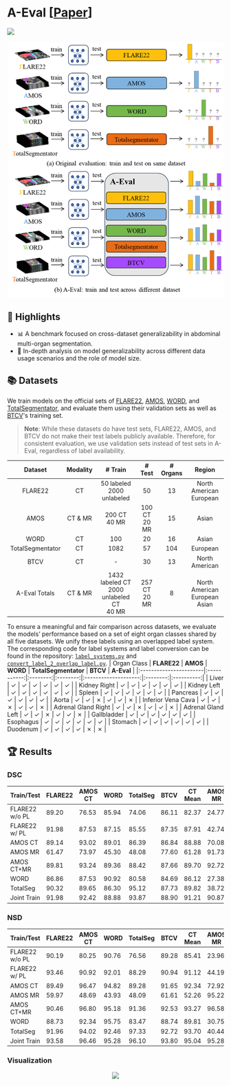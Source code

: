 # A-Eval \[[Paper](https://arxiv.org/abs/2309.03906)]
<a href="https://arxiv.org/abs/2309.03906"> <img src="https://img.shields.io/badge/eess.IV-2309.03906-b31b1b?logo=arxiv&logoColor=red"> </a>

<div align="center">
  <img src="assets/fig_overview.png" width="600">
</div>

## 🌟 Highlights
- 📊 A benchmark focused on cross-dataset generalizability in abdominal multi-organ segmentation.
- 🧠 In-depth analysis on model generalizability across different data usage scenarios and the role of model size.

## 📚 Datasets
We train models on the official sets of [FLARE22](https://flare22.grand-challenge.org/), [AMOS](https://amos22.grand-challenge.org/), [WORD](https://github.com/HiLab-git/WORD), and [TotalSegmentator](https://github.com/wasserth/TotalSegmentator), and evaluate them using their validation sets as well as [BTCV](https://www.synapse.org/#!Synapse:syn3193805/wiki/217752)'s training set.

> **Note**: While these datasets do have test sets, FLARE22, AMOS, and BTCV do not make their test labels publicly available. Therefore, for consistent evaluation, we use validation sets instead of test sets in A-Eval, regardless of label availability.

| **Dataset** | **Modality** | **# Train** | **# Test** | **# Organs** | **Region** |
|:-----------:|:------------:|:-----------:|:----------:|:------------:|:----------:|
| FLARE22     | CT           | 50 labeled <br> 2000 unlabeled | 50 | 13 | North American <br> European |
| AMOS        | CT & MR      | 200 CT <br> 40 MR | 100 CT <br> 20 MR | 15 | Asian |
| WORD        | CT           | 100          | 20         | 16           | Asian     |
| TotalSegmentator | CT       | 1082         | 57         | 104          | European  |
| BTCV        | CT           | -            | 30         | 13           | North American |
| A-Eval Totals | CT & MR    | 1432 labeled CT <br> 2000 unlabeled CT <br> 40 MR | 257 CT <br> 20 MR | 8  | North American <br> European <br> Asian |

To ensure a meaningful and fair comparison across datasets, we evaluate the models’ performance based on a set of eight organ classes shared by all five datasets. We unify these labels using an overlapped label system. The corresponding code for label systems and label conversion can be found in the repository: [`label_systems.py`](Evaluation/label_systems.py) and [`convert_label_2_overlap_label.py`](Evaluation/convert_label_2_overlap_label.py).
| Organ Class            | **FLARE22** | **AMOS** | **WORD** | **TotalSegmentator** | **BTCV** | **A-Eval** |
|:-----------------------|:-----------:|:--------:|:--------:|:--------------------:|:--------:|:----------:|
| Liver                  |      ✓      |    ✓     |    ✓     |          ✓           |    ✓     |     ✓      |
| Kidney Right           |      ✓      |    ✓     |    ✓     |          ✓           |    ✓     |     ✓      |
| Kidney Left            |      ✓      |    ✓     |    ✓     |          ✓           |    ✓     |     ✓      |
| Spleen                 |      ✓      |    ✓     |    ✓     |          ✓           |    ✓     |     ✓      |
| Pancreas               |      ✓      |    ✓     |    ✓     |          ✓           |    ✓     |     ✓      |
| Aorta                  |      ✓      |    ✓     |    ✗     |          ✓           |    ✓     |     ✗      |
| Inferior Vena Cava     |      ✓      |    ✓     |    ✗     |          ✓           |    ✓     |     ✗      |
| Adrenal Gland Right    |      ✓      |    ✓     |    ✗     |          ✓           |    ✓     |     ✗      |
| Adrenal Gland Left     |      ✓      |    ✓     |    ✗     |          ✓           |    ✓     |     ✗      |
| Gallbladder            |      ✓      |    ✓     |    ✓     |          ✓           |    ✓     |     ✓      |
| Esophagus              |      ✓      |    ✓     |    ✓     |          ✓           |    ✓     |     ✓      |
| Stomach                |      ✓      |    ✓     |    ✓     |          ✓           |    ✓     |     ✓      |
| Duodenum               |      ✓      |    ✓     |    ✓     |          ✓           |    ✗     |     ✗      |


## 🏆 Results
### DSC
| Train/Test      | FLARE22  | AMOS CT  | WORD     | TotalSeg | BTCV     | CT Mean  | AMOS MR  | All Mean  |
|-----------------|----------|----------|----------|----------|----------|----------|----------|-----------|
| FLARE22 w/o PL  | 89.20    | 76.53    | 85.94    | 74.06    | 86.11    | 82.37    | 24.77    | 72.77     |
| FLARE22 w/ PL   | 91.98    | 87.53    | 87.15    | 85.55    | 87.35    | 87.91    | 42.74    | 80.38     |
| AMOS CT         | 89.14    | 93.02    | 89.01    | 86.39    | 86.84    | 88.88    | 70.08    | 85.75     |
| AMOS MR         | 61.47    | 73.97    | 45.30    | 48.08    | 77.60    | 61.28    | 91.73    | 66.36     |
| AMOS CT+MR      | 89.81    | 93.24    | 89.36    | 88.42    | 87.66    | 89.70    | 92.72    | 90.20     |
| WORD            | 86.86    | 87.53    | 90.92    | 80.58    | 84.69    | 86.12    | 27.38    | 76.33     |
| TotalSeg        | 90.32    | 89.65    | 86.30    | 95.12    | 87.73    | 89.82    | 38.72    | 81.31     |
| Joint Train     | 91.98    | 92.42    | 88.88    | 93.87    | 88.90    | 91.21    | 90.87    | 91.15     |

### NSD
| Train/Test      | FLARE22  | AMOS CT  | WORD     | TotalSeg | BTCV     | CT Mean  | AMOS MR  | All Mean  |
|-----------------|----------|----------|----------|----------|----------|----------|----------|-----------|
| FLARE22 w/o PL  | 90.19    | 80.25    | 90.76    | 76.56    | 89.28    | 85.41    | 23.96    | 75.17     |
| FLARE22 w/ PL   | 93.46    | 90.92    | 92.01    | 88.29    | 90.94    | 91.12    | 44.19    | 83.30     |
| AMOS CT         | 89.49    | 96.47    | 94.82    | 89.28    | 91.65    | 92.34    | 72.92    | 89.11     |
| AMOS MR         | 59.97    | 48.69    | 43.93    | 48.09    | 61.61    | 52.26    | 95.22    | 59.42     |
| AMOS CT+MR      | 90.46    | 96.80    | 95.18    | 91.36    | 92.53    | 93.27    | 96.58    | 93.82     |
| WORD            | 88.73    | 92.34    | 95.75    | 83.47    | 88.74    | 89.81    | 30.75    | 79.96     |
| TotalSeg        | 91.96    | 94.02    | 92.46    | 97.33    | 92.72    | 93.70    | 40.44    | 84.82     |
| Joint Train     | 93.58    | 96.46    | 95.28    | 96.10    | 93.80    | 95.04    | 95.28    | 95.08     |

### Visualization
<div align="center">
  <img src="assets/visualization.png">
</div>
